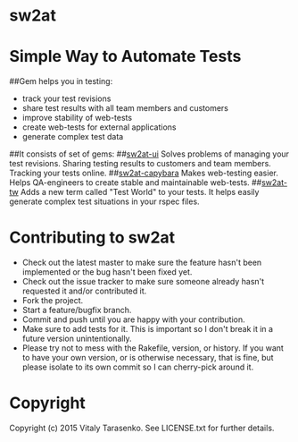 # sw2at
# Simple Way to Automate Tests

##Gem helps you in testing:
* track your test revisions
* share test results with all team members and customers
* improve stability of web-tests
* create web-tests for external applications
* generate complex test data

##It consists of set of gems:
##[sw2at-ui](https://github.com/tw4qa/sw2at-ui)
Solves problems of managing your test revisions. Sharing testing results to customers and team members. Tracking your tests online.
##[sw2at-capybara](https://github.com/tw4qa/sw2at-capybara)
Makes web-testing easier. Helps QA-engineers to create stable and maintainable web-tests. 
##[sw2at-tw](https://github.com/tw4qa/sw2at-tw)
Adds a new term called "Test World" to your tests. It helps easily generate complex test situations in your rspec files.


# Contributing to sw2at
 
* Check out the latest master to make sure the feature hasn't been implemented or the bug hasn't been fixed yet.
* Check out the issue tracker to make sure someone already hasn't requested it and/or contributed it.
* Fork the project.
* Start a feature/bugfix branch.
* Commit and push until you are happy with your contribution.
* Make sure to add tests for it. This is important so I don't break it in a future version unintentionally.
* Please try not to mess with the Rakefile, version, or history. If you want to have your own version, or is otherwise necessary, that is fine, but please isolate to its own commit so I can cherry-pick around it.

# Copyright

Copyright (c) 2015 Vitaly Tarasenko. See LICENSE.txt for
further details.

